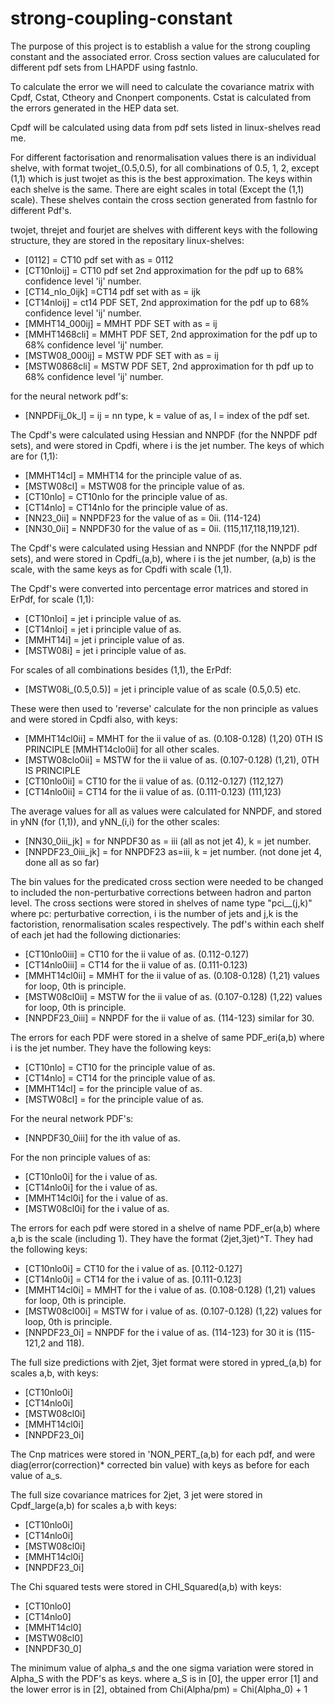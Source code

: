 # strong-coupling-constant

The purpose of this project is to establish a value for the strong coupling constant and the associated error.
Cross section values are caluculated for different pdf sets from LHAPDF using fastnlo.

To calculate the error we will need to calculate the covariance matrix with Cpdf, Cstat, Ctheory and Cnonpert components.
Cstat is calculated from the errors generated in the HEP data set. 

Cpdf will be calculated using data from pdf sets listed in linux-shelves read me.

For different factorisation and renormalisation values there is an individual shelve, with format twojet_(0.5,0.5), for all combinations of 0.5, 1, 2, except (1,1) which is just twojet as this is the best approximation. The keys within each shelve is the same. There are eight scales in total (Except the (1,1) scale). These shelves contain the cross section generated from fastnlo for different Pdf's.

twojet, threjet and fourjet are shelves with different keys with the following structure, they are stored in the repositary linux-shelves:
- [0112] = CT10 pdf set with as = 0112
- [CT10nloij] = CT10 pdf set 2nd approximation for the pdf up to 68% confidence level 'ij' number.
- [CT14_nlo_0ijk] =CT14 pdf set with as = ijk
- [CT14nloij] = ct14 PDF SET, 2nd approximation for the pdf up to 68% confidence level 'ij' number.
- [MMHT14_000ij] = MMHT PDF SET with as = ij
- [MMHT1468cli] = MMHT PDF SET, 2nd approximation for the pdf up to 68% confidence level 'ij' number.
- [MSTW08_000ij] = MSTW PDF SET with as = ij
- [MSTW0868cli] = MSTW PDF SET, 2nd approximation for th pdf up to 68% confidence level 'ij' number.


for the neural network pdf's:
- [NNPDFij_0k_l] = ij = nn type, k = value of as, l = index of the pdf set.


The Cpdf's were calculated using Hessian and NNPDF (for the NNPDF pdf sets), and were stored in Cpdfi, where i is the jet number. The keys of which are for (1,1):
- [MMHT14cl] = MMHT14 for the principle value of as.
- [MSTW08cl] = MSTW08 for the principle value of as. 
- [CT10nlo] = CT10nlo for the principle value of as.
- [CT14nlo] = CT14nlo for the principle value of as.
- [NN23_0ii] = NNPDF23 for the value of as = 0ii. (114-124)
- [NN30_0ii] = NNPDF30 for the value of as = 0ii. (115,117,118,119,121).

The Cpdf's were calculated using Hessian and NNPDF (for the NNPDF pdf sets), and were stored in Cpdfi_(a,b), where i is the jet number, (a,b) is the scale, with the same keys as for Cpdfi with scale (1,1).

The Cpdf's were converted into percentage error matrices and stored in ErPdf, for scale (1,1):
- [CT10nloi] = jet i principle value of as.
- [CT14nloi] = jet i principle value of as.
- [MMHT14i] = jet i principle value of as.
- [MSTW08i] = jet i principle value of as.

For scales of all combinations besides (1,1), the ErPdf: 

- [MSTW08i_(0.5,0.5)] = jet i principle value of as scale (0.5,0.5) etc. 

These were then used to 'reverse' calculate for the non principle as values and were stored in Cpdfi also, with keys:
- [MMHT14cl0ii] = MMHT for the ii value of as. (0.108-0.128) (1,20) 0TH IS PRINCIPLE [MMHT14clo0ii] for all other scales.
- [MSTW08clo0ii] = MSTW for the ii value of as. (0.107-0.128) (1,21), 0TH IS PRINCIPLE
- [CT10nlo0ii] = CT10 for the ii value of as. (0.112-0.127) (112,127)
- [CT14nlo0ii] = CT14 for the ii value of as. (0.111-0.123) (111,123)

The average values for all as values were calculated for NNPDF, and stored in yNN (for (1,1)), and yNN_(i,i) for the other scales:
- [NN30_0iii_jk] = for NNPDF30 as = iii (all as not jet 4), k = jet number.
- [NNPDF23_0iii_jk] = for NNPDF23 as=iii, k = jet number. (not done jet 4, done all as so far)

The bin values for the predicated cross section were needed to be changed to included the non-perturbative corrections between hadron and parton level. The cross sections were stored in shelves of name type "pci__(j,k)" where pc: perturbative correction, i is the number of jets and j,k is the factoristion, renormalisation scales respectively. The pdf's within each shelf of each jet had the following dictionaries:

- [CT10nlo0iii] = CT10 for the ii value of as. (0.112-0.127)
- [CT14nlo0iii] = CT14 for the ii value of as. (0.111-0.123)
- [MMHT14cl0ii] = MMHT for the ii value of as. (0.108-0.128) (1,21) values for loop, 0th is principle.
- [MSTW08cl0ii] = MSTW for the ii value of as. (0.107-0.128) (1,22) values for loop, 0th is principle.
- [NNPDF23_0iii] = NNPDF for the ii value of as. (114-123) similar for 30.


The errors for each PDF were stored in a shelve of same PDF_eri(a,b) where i is the jet number. They have the following keys:
- [CT10nlo] = CT10 for the principle value of as.
- [CT14nlo] = CT14 for the principle value of as.
- [MMHT14cl] = for the principle value of as. 
- [MSTW08cl] = for the principle value of as. 

For the neural network PDF's:
- [NNPDF30_0iii] for the ith value of as.

For the non principle values of as:
- [CT10nlo0i] for the i value of as.
- [CT14nlo0i] for the i value of as. 
- [MMHT14cl0i] for the i value of as.
- [MSTW08cl0i] for the i value of as. 


The errors for each pdf were stored in a shelve of name PDF_er(a,b) where a,b is the scale (including 1). They have the format (2jet,3jet)^T. They had the following keys:

- [CT10nlo0i] = CT10 for the i value of as. [0.112-0.127]
- [CT14nlo0i] = CT14 for the i value of as. [0.111-0.123]
- [MMHT14cl0i] = MMHT for the i value of as. (0.108-0.128) (1,21) values for loop, 0th is principle.
- [MSTW08cl00i] = MSTW for i value of as. (0.107-0.128) (1,22) values for loop, 0th is principle.
- [NNPDF23_0i] = NNPDF for the i value of as. (114-123) for 30 it is (115-121,2 and 118).


The full size predictions with 2jet, 3jet format were stored in ypred_(a,b) for scales a,b, with keys:
- [CT10nlo0i]
- [CT14nlo0i]
- [MSTW08cl0i]
- [MMHT14cl0i]
- [NNPDF23_0i]

The Cnp matrices were stored in 'NON_PERT_(a,b) for each pdf, and were diag(error(correction)* corrected bin value) with keys as before for each value of a_s. 


The full size covariance matrices for 2jet, 3 jet were stored in Cpdf_large(a,b) for scales a,b with keys:
- [CT10nlo0i]
- [CT14nlo0i]
- [MSTW08cl0i]
- [MMHT14cl0i]
- [NNPDF23_0i]

The Chi squared tests were stored in CHI_Squared(a,b) with keys:
- [CT10nlo0]
- [CT14nlo0]
- [MMHT14cl0]
- [MSTW08cl0]
- [NNPDF30_0]

The minimum value of alpha_s and the one sigma variation were stored in Alpha_S with the PDF's as keys.
where a_S is in [0], the upper error [1] and the lower error is in [2], obtained from Chi(Alpha/pm) = Chi(Alpha_0) + 1
